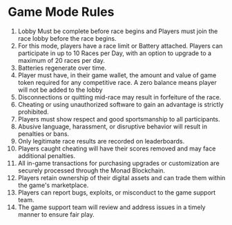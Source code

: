 # Game Mode Rules

1. Lobby Must be complete before race begins and Players must join the race lobby before the race begins.
2. For this mode, players have a race limit or Battery attached. Players can participate in up to 10 Races per Day, with an option to upgrade to a maximum of 20 races per day.
3. Batteries regenerate over time.
4. Player must have, in their game wallet, the amount and value of game token required for any competitive race. A zero balance means player will not be added to the lobby
5. Disconnections or quitting mid-race may result in forfeiture of the race.
6. Cheating or using unauthorized software to gain an advantage is strictly prohibited.
7. Players must show respect and good sportsmanship to all participants.
8. Abusive language, harassment, or disruptive behavior will result in penalties or bans.
9. Only legitimate race results are recorded on leaderboards.
10. Players caught cheating will have their scores removed and may face additional penalties.
11. All in-game transactions for purchasing upgrades or customization are securely processed through the Monad Blockchain.
12. Players retain ownership of their digital assets and can trade them within the game's marketplace.
13. Players can report bugs, exploits, or misconduct to the game support team.
14. The game support team will review and address issues in a timely manner to ensure fair play.

&#x20;

&#x20;
